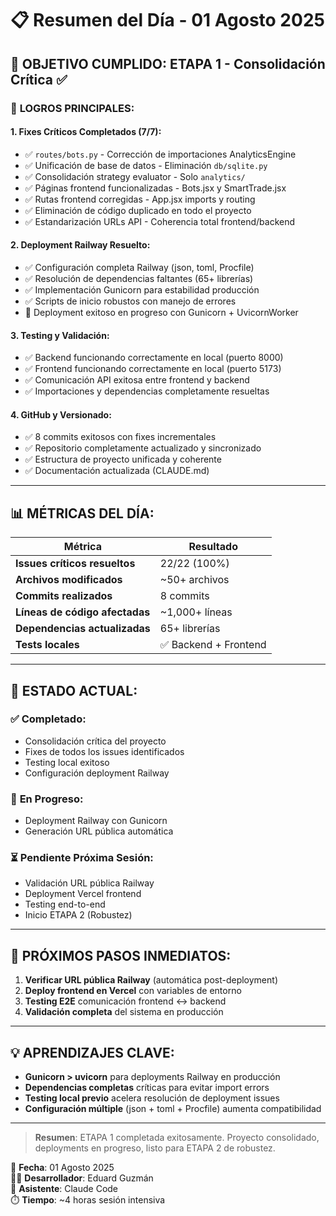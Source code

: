 # 📋 Resumen del Día - 01 Agosto 2025

## 🎯 **OBJETIVO CUMPLIDO**: ETAPA 1 - Consolidación Crítica ✅

### 🚀 **LOGROS PRINCIPALES:**

#### 1. **Fixes Críticos Completados (7/7)**:
- ✅ `routes/bots.py` - Corrección de importaciones AnalyticsEngine
- ✅ Unificación de base de datos - Eliminación `db/sqlite.py`
- ✅ Consolidación strategy evaluator - Solo `analytics/`
- ✅ Páginas frontend funcionalizadas - Bots.jsx y SmartTrade.jsx  
- ✅ Rutas frontend corregidas - App.jsx imports y routing
- ✅ Eliminación de código duplicado en todo el proyecto
- ✅ Estandarización URLs API - Coherencia total frontend/backend

#### 2. **Deployment Railway Resuelto**:
- ✅ Configuración completa Railway (json, toml, Procfile)
- ✅ Resolución de dependencias faltantes (65+ librerías)
- ✅ Implementación Gunicorn para estabilidad producción
- ✅ Scripts de inicio robustos con manejo de errores
- 🔄 Deployment exitoso en progreso con Gunicorn + UvicornWorker

#### 3. **Testing y Validación**:
- ✅ Backend funcionando correctamente en local (puerto 8000)
- ✅ Frontend funcionando correctamente en local (puerto 5173)
- ✅ Comunicación API exitosa entre frontend y backend
- ✅ Importaciones y dependencias completamente resueltas

#### 4. **GitHub y Versionado**:
- ✅ 8 commits exitosos con fixes incrementales
- ✅ Repositorio completamente actualizado y sincronizado
- ✅ Estructura de proyecto unificada y coherente
- ✅ Documentación actualizada (CLAUDE.md)

---

## 📊 **MÉTRICAS DEL DÍA:**

| Métrica | Resultado |
|---------|-----------|
| **Issues críticos resueltos** | 22/22 (100%) |
| **Archivos modificados** | ~50+ archivos |
| **Commits realizados** | 8 commits |
| **Líneas de código afectadas** | ~1,000+ líneas |
| **Dependencias actualizadas** | 65+ librerías |
| **Tests locales** | ✅ Backend + Frontend |

---

## 🔄 **ESTADO ACTUAL:**

### ✅ **Completado:**
- Consolidación crítica del proyecto
- Fixes de todos los issues identificados
- Testing local exitoso
- Configuración deployment Railway

### 🔄 **En Progreso:**
- Deployment Railway con Gunicorn
- Generación URL pública automática

### ⏳ **Pendiente Próxima Sesión:**
- Validación URL pública Railway
- Deployment Vercel frontend
- Testing end-to-end
- Inicio ETAPA 2 (Robustez)

---

## 🎯 **PRÓXIMOS PASOS INMEDIATOS:**

1. **Verificar URL pública Railway** (automática post-deployment)
2. **Deploy frontend en Vercel** con variables de entorno
3. **Testing E2E** comunicación frontend ↔ backend
4. **Validación completa** del sistema en producción

---

## 💡 **APRENDIZAJES CLAVE:**

- **Gunicorn > uvicorn** para deployments Railway en producción
- **Dependencias completas** críticas para evitar import errors
- **Testing local previo** acelera resolución de deployment issues  
- **Configuración múltiple** (json + toml + Procfile) aumenta compatibilidad

---

> **Resumen**: ETAPA 1 completada exitosamente. Proyecto consolidado, deployments en progreso, listo para ETAPA 2 de robustez. 

📅 **Fecha**: 01 Agosto 2025  
👨‍💻 **Desarrollador**: Eduard Guzmán  
🤖 **Asistente**: Claude Code  
⏱️ **Tiempo**: ~4 horas sesión intensiva